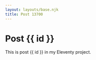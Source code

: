 ```yaml
---
layout: layouts/base.njk
title: Post 13700
---
```


# Post {{ id }}

This is post {{ id }} in my Eleventy project.
